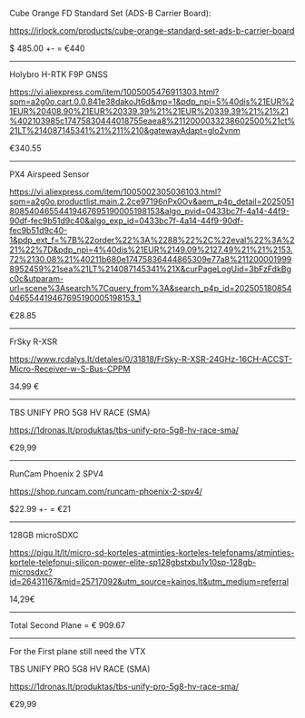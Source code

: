Cube Orange FD Standard Set (ADS-B Carrier Board):

https://irlock.com/products/cube-orange-standard-set-ads-b-carrier-board

$ 485.00 +- = €440
_________________________________________________________________________

Holybro H-RTK F9P GNSS

https://vi.aliexpress.com/item/1005005476911303.html?spm=a2g0o.cart.0.0.841e38dakoJt6d&mp=1&pdp_npi=5%40dis%21EUR%21EUR%20408.90%21EUR%20339.39%21%21EUR%20339.39%21%21%21%402103985c17475830444018755eaea8%2112000033238602500%21ct%21LT%214087145341%21%211%210&gatewayAdapt=glo2vnm

€340.55

_________________________________________________________________________

PX4 Airspeed Sensor

https://vi.aliexpress.com/item/1005002305036103.html?spm=a2g0o.productlist.main.2.2ce97196nPx0Ov&aem_p4p_detail=202505180854046554419467695190005198153&algo_pvid=0433bc7f-4a14-44f9-90df-fec9b51d9c40&algo_exp_id=0433bc7f-4a14-44f9-90df-fec9b51d9c40-1&pdp_ext_f=%7B%22order%22%3A%2288%22%2C%22eval%22%3A%221%22%7D&pdp_npi=4%40dis%21EUR%2149.09%2127.49%21%21%2153.72%2130.08%21%40211b680e17475836444865309e77a8%2112000019998952459%21sea%21LT%214087145341%21X&curPageLogUid=3bFzFdkBgc0c&utparam-url=scene%3Asearch%7Cquery_from%3A&search_p4p_id=202505180854046554419467695190005198153_1

€28.85

_________________________________________________________________________

FrSky R-XSR 

https://www.rcdalys.lt/detales/0/31818/FrSky-R-XSR-24GHz-16CH-ACCST-Micro-Receiver-w-S-Bus-CPPM

34.99 €

_________________________________________________________________________

TBS UNIFY PRO 5G8 HV RACE (SMA)

https://1dronas.lt/produktas/tbs-unify-pro-5g8-hv-race-sma/

€29,99

_________________________________________________________________________

RunCam Phoenix 2 SPV4

https://shop.runcam.com/runcam-phoenix-2-spv4/

$22.99 +- = €21

_________________________________________________________________________

128GB microSDXC

https://pigu.lt/lt/micro-sd-korteles-atminties-korteles-telefonams/atminties-kortele-telefonui-silicon-power-elite-sp128gbstxbu1v10sp-128gb-microsdxc?id=26431167&mid=25717092&utm_source=kainos.lt&utm_medium=referral

14,29€

_________________________________________________________________________

Total Second Plane = € 909.67
_________________________________________________________________________

For the First plane still need the VTX

TBS UNIFY PRO 5G8 HV RACE (SMA)

https://1dronas.lt/produktas/tbs-unify-pro-5g8-hv-race-sma/

€29,99